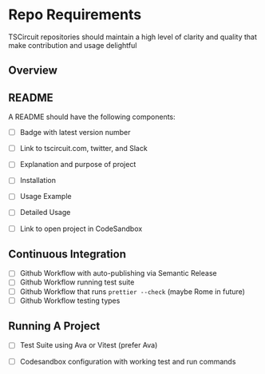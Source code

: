 # Repo Requirements

TSCircuit repositories should maintain a high level of clarity and
quality that make contribution and usage delightful

## Overview


## README

A README should have the following components:

- [ ] Badge with latest version number
- [ ] Link to tscircuit.com, twitter, and Slack
- [ ] Explanation and purpose of project
- [ ] Installation
- [ ] Usage Example
- [ ] Detailed Usage
- [ ] Link to open project in CodeSandbox


## Continuous Integration

- [ ] Github Workflow with auto-publishing via Semantic Release
- [ ] Github Workflow running test suite
- [ ] Github Workflow that runs `prettier --check` (maybe Rome in future)
- [ ] Github Workflow testing types

## Running A Project

- [ ] Test Suite using Ava or Vitest (prefer Ava)
- [ ] Codesandbox configuration with working test and run commands

